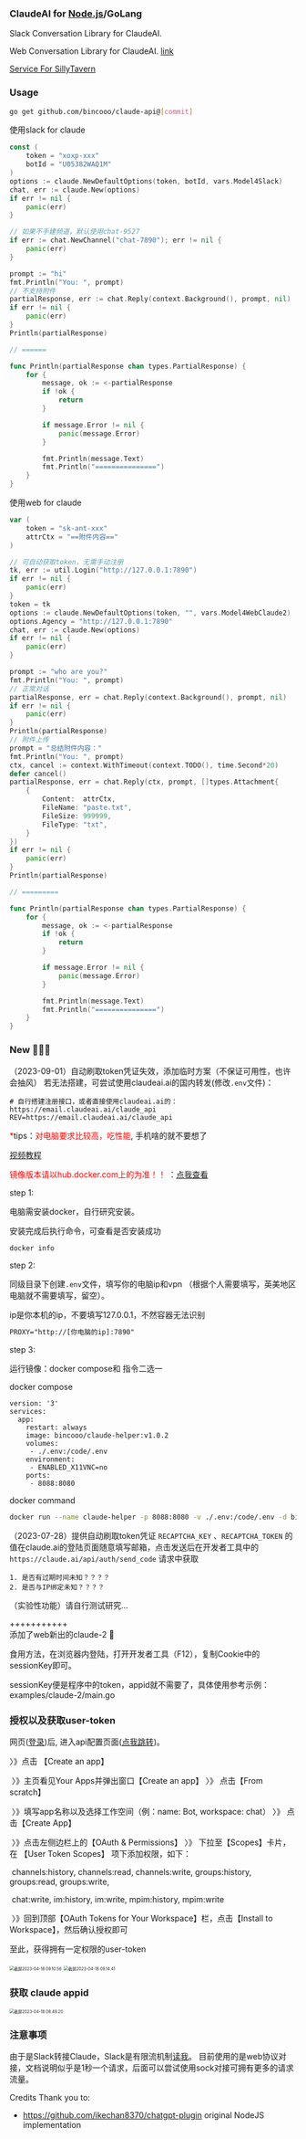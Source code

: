 

### ClaudeAI for [Node.js](./README_node.md)/GoLang

Slack Conversation Library for ClaudeAI.

Web Conversation Library for ClaudeAI.  [link](https://claude.ai/chat)

[Service For SillyTavern](https://github.com/bincooo/MiaoX)

### Usage
```bash
go get github.com/bincooo/claude-api@[commit]
```

使用slack for claude
```go
const (
    token = "xoxp-xxx"
    botId = "U05382WAQ1M"
)
options := claude.NewDefaultOptions(token, botId, vars.Model4Slack)
chat, err := claude.New(options)
if err != nil {
    panic(err)
}

// 如果不手建频道，默认使用chat-9527
if err := chat.NewChannel("chat-7890"); err != nil {
    panic(err)
}

prompt := "hi"
fmt.Println("You: ", prompt)
// 不支持附件
partialResponse, err := chat.Reply(context.Background(), prompt, nil)
if err != nil {
    panic(err)
}
Println(partialResponse)

// ======

func Println(partialResponse chan types.PartialResponse) {
	for {
		message, ok := <-partialResponse
		if !ok {
			return
		}

		if message.Error != nil {
			panic(message.Error)
		}

		fmt.Println(message.Text)
		fmt.Println("===============")
	}
}
```

使用web for claude

```go
var (
    token = "sk-ant-xxx"
    attrCtx = "==附件内容=="
)

// 可自动获取token，无需手动注册
tk, err := util.Login("http://127.0.0.1:7890")
if err != nil {
    panic(err)
}
token = tk
options := claude.NewDefaultOptions(token, "", vars.Model4WebClaude2)
options.Agency = "http://127.0.0.1:7890"
chat, err := claude.New(options)
if err != nil {
    panic(err)
}

prompt := "who are you?"
fmt.Println("You: ", prompt)
// 正常对话
partialResponse, err = chat.Reply(context.Background(), prompt, nil)
if err != nil {
    panic(err)
}
Println(partialResponse)
// 附件上传
prompt = "总结附件内容："
fmt.Println("You: ", prompt)
ctx, cancel := context.WithTimeout(context.TODO(), time.Second*20)
defer cancel()
partialResponse, err = chat.Reply(ctx, prompt, []types.Attachment{
    {
        Content:  attrCtx,
        FileName: "paste.txt",
        FileSize: 999999,
        FileType: "txt",
    }
})
if err != nil {
    panic(err)
}
Println(partialResponse)

// =========

func Println(partialResponse chan types.PartialResponse) {
	for {
		message, ok := <-partialResponse
		if !ok {
			return
		}

		if message.Error != nil {
			panic(message.Error)
		}

		fmt.Println(message.Text)
		fmt.Println("===============")
	}
}
```



### New 🎉🎉🎉

（2023-09-01）自动刷取token凭证失效，添加临时方案（不保证可用性，也许会抽风）
若无法搭建，可尝试使用claudeai.ai的国内转发(修改`.env`文件)：
```vim
# 自行搭建注册接口，或者直接使用claudeai.ai的：https://email.claudeai.ai/claude_api
REV=https://email.claudeai.ai/claude_api
```

<span style="color:red">*</span>tips：<span style="color:red">对电脑要求比较高，吃性能</span>, 手机啥的就不要想了

[视频教程](https://www.bilibili.com/video/BV1Sw411S7hZ)

<span style="color:red">镜像版本请以hub.docker.com上的为准！！</span> ：[点我查看](https://hub.docker.com/r/bincooo/claude-helper/tags)

step 1:

电脑需安装docker，自行研究安装。

安装完成后执行命令，可查看是否安装成功

```bash
docker info
```

step 2:

同级目录下创建`.env`文件，填写你的电脑ip和vpn （根据个人需要填写，英美地区电脑就不需要填写，留空）。

ip是你本机的ip，不要填写127.0.0.1，不然容器无法识别

```tex
PROXY="http://[你电脑的ip]:7890"
```

step 3:

运行镜像：docker compose和 指令二选一

docker compose

```vim
version: '3'
services:
  app:
    restart: always
    image: bincooo/claude-helper:v1.0.2
    volumes:
     - ./.env:/code/.env
    environment:
     - ENABLED_X11VNC=no
    ports:
     - 8088:8080
```

docker command

```bash
docker run --name claude-helper -p 8088:8080 -v ./.env:/code/.env -d bincooo/claude-helper:v1.0.2
```



（2023-07-28）提供自动刷取token凭证
`RECAPTCHA_KEY` 、`RECAPTCHA_TOKEN` 的值在claude.ai的登陆页面随意填写邮箱，点击发送后在开发者工具中的`https://claude.ai/api/auth/send_code` 请求中获取

    1. 是否有过期时间未知？？？？
    2. 是否与IP绑定未知？？？？
（实验性功能）请自行测试研究...

+++++++++++<br>
添加了web新出的claude-2 🎉

食用方法，在浏览器内登陆，打开开发者工具（F12），复制Cookie中的sessionKey即可。

sessionKey便是程序中的token，appid就不需要了，具体使用参考示例：examples/claude-2/main.go



### 授权以及获取user-token

网页([登录](https://app.slack.com))后, 进入api配置页面([点我跳转](https://api.slack.com/))。

〉》点击 【Create an app】

​	〉》主页看见Your Apps并弹出窗口【Create an app】  〉》  点击【From scratch】

​	〉》填写app名称以及选择工作空间（例：name: Bot, workspace: chat）	 〉》  点击【Create App】

​	〉》点击左侧边栏上的【OAuth & Permissions】	 〉》  下拉至【Scopes】卡片，在 【User Token Scopes】 项下添加权限，如下：

​							channels:history,  channels:read,  channels:write,  groups:history,  groups:read,  groups:write, 

​							chat:write,  im:history,  im:write,  mpim:history,  mpim:write

​	〉》回到顶部【OAuth Tokens for Your Workspace】栏，点击【Install to Workspace】，然后确认授权即可


至此，获得拥有一定权限的user-token

<img src="static/截屏2023-04-18 09.10.56.png" alt="截屏2023-04-18 09.10.56" style="zoom:50%;" />



<img src="static/截屏2023-04-18 09.14.41.png" alt="截屏2023-04-18 09.14.41" style="zoom:50%;" />



### 获取 claude appid

<img src="static/截屏2023-04-18 08.49.20.png" alt="截屏2023-04-18 08.49.20" style="zoom:50%;" />

### 注意事项
由于是Slack转接Claude，Slack是有限流机制[读我](https://api.slack.com/docs/rate-limits#tier_t5)。
目前使用的是web协议对接，文档说明似乎是1秒一个请求，后面可以尝试使用sock对接可拥有更多的请求流量。

Credits
Thank you to:

- https://github.com/ikechan8370/chatgpt-plugin original NodeJS implementation

